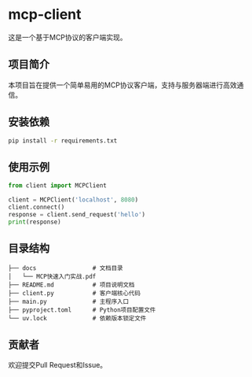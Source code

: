 # mcp-client

这是一个基于MCP协议的客户端实现。

## 项目简介

本项目旨在提供一个简单易用的MCP协议客户端，支持与服务器端进行高效通信。

## 安装依赖

```bash
pip install -r requirements.txt
```

## 使用示例

```python
from client import MCPClient

client = MCPClient('localhost', 8080)
client.connect()
response = client.send_request('hello')
print(response)
```

## 目录结构

```
├── docs                # 文档目录
│   └── MCP快速入门实战.pdf
├── README.md           # 项目说明文档
├── client.py           # 客户端核心代码
├── main.py             # 主程序入口
├── pyproject.toml      # Python项目配置文件
└── uv.lock             # 依赖版本锁定文件
```

## 贡献者

欢迎提交Pull Request和Issue。